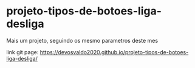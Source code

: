 # projeto-tipos-de-botoes-liga-desliga

Mais um projeto, seguindo os mesmo parametros deste mes

link git page: https://devosvaldo2020.github.io/projeto-tipos-de-botoes-liga-desliga/


